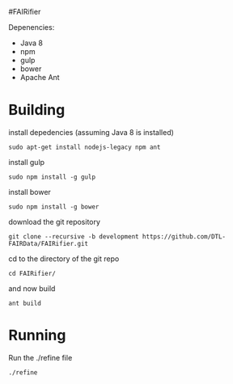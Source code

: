 #FAIRifier

Depenencies:
  - Java 8
  - npm
  - gulp
  - bower
  - Apache Ant


Building
========
install depedencies (assuming Java 8 is installed)

```
sudo apt-get install nodejs-legacy npm ant

```
install gulp
```
sudo npm install -g gulp

```
install bower
```
sudo npm install -g bower

```
download the git repository
```
git clone --recursive -b development https://github.com/DTL-FAIRData/FAIRifier.git
```
cd to the directory of the git repo
```
cd FAIRifier/
```
and now build
```
ant build
```

Running
==========
Run the ./refine file
```
./refine
```





